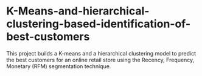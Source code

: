 # K-Means-and-hierarchical-clustering-based-identification-of-best-customers
This project builds a K-means and a hierarchical clustering model to predict the best customers for an online retail store using the Recency, Frequency, Monetary (RFM) segmentation technique.
